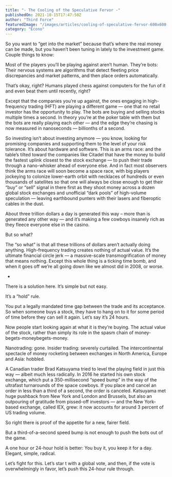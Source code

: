 ```yaml
---
title: "- The Cooling of the Speculative Fervor -"
publishedOn: 2021-10-15T17:47:50Z
author: "Third Force"
featuredImage: "/images/articles/cooling-of-speculative-fervor-600x600.jpg"
category: "Econo"
---
```


So you want to “get into the market” because that’s where the real money can be made, but you haven’t been tuning in lately to the investment game. Couple things to know:

Most of the players you’ll be playing against aren’t human. They’re bots: Their nervous systems are algorithms that detect fleeting price discrepancies and market patterns, and then place orders automatically.

That’s okay, right? Humans played chess against computers for the fun of it and even beat them until recently, right?

Except that the companies you’re up against, the ones engaging in high-frequency trading (HFT) are playing a different game — one that no retail investor has the opportunity to play. The bots are buying and selling stocks multiple times a second. In theory you’re at the poker table with them but the bots are really playing each other — and the edge they’re chasing is now measured in nanoseconds — billionths of a second.

So investing isn’t about investing anymore — you know, looking for promising companies and supporting them to the level of your risk tolerance. It’s about hardware and software. This is an arms race: and the table’s tilted toward the companies like Citadel that have the money to build the fastest uplink closest to the stock exchange — to push their trade through a nano-whisker ahead of everyone else. And in fact most observers think the arms race will soon become a space race, with big players jockeying to colonize lower-earth orbit with necklaces of hundreds or even thousands of satellites so that one will always be close enough to get their “buy” or “sell” signal in there first as they shoot money across a dozen global stock exchanges and unofficial “dark pools” of high-volume speculation — leaving earthbound punters with their lasers and fiberoptic cables in the dust.

About three trillion dollars a day is generated this way – more than is generated any other way — and it’s making a few cowboys insanely rich as they fleece everyone else in the casino.

But so what?

The “so what” is that all these trillions of dollars aren’t actually doing anything. High-frequency trading creates nothing of actual value. It’s the ultimate financial circle jerk — a massive-scale transmogrification of money that means nothing. Except this whole thing is a ticking time bomb, and when it goes off we’re all going down like we almost did in 2008, or worse.

*

There is a solution here. It’s simple but not easy.

It’s a “hold” rule.

You put a legally mandated time gap between the trade and its acceptance. So when someone buys a stock, they have to hang on to it for some period of time before they can sell it again. Let’s say it’s 24 hours.

Now people start looking again at what it is they’re buying. The actual value of the stock, rather than simply its role in the spasm chain of money-begets-moneybegets-money.

Nanotrading: gone. Insider trading: severely curtailed. The intercontinental spectacle of money rocketing between exchanges in North America, Europe and Asia: hobbled.

A Canadian trader Brad Katsuyama tried to level the playing field in just this way — albeit much less radically. In 2016 he started his own stock exchange, which put a 350-millisecond “speed bump” in the way of the ultrafast turnarounds of the space cowboys. If you place and cancel an order in less than a third of a second, the order is canceled. Katsuyama met huge pushback from New York and London and Brussels, but also an outpouring of gratitude from pissed-off investors — and the New York-based exchange, called IEX, grew: it now accounts for around 3 percent of US trading volume.

So right there is proof of the appetite for a new, fairer field.

But a third-of-a-second speed bump is not enough to push the bots out of the game.

A one hour or 24-hour hold is better: You buy it, you keep it for a day. Elegant, simple, radical.

Let’s fight for this. Let’s star t with a global vote, and then, if the vote is overwhelmingly in favor, let’s push this 24-hour rule through.
